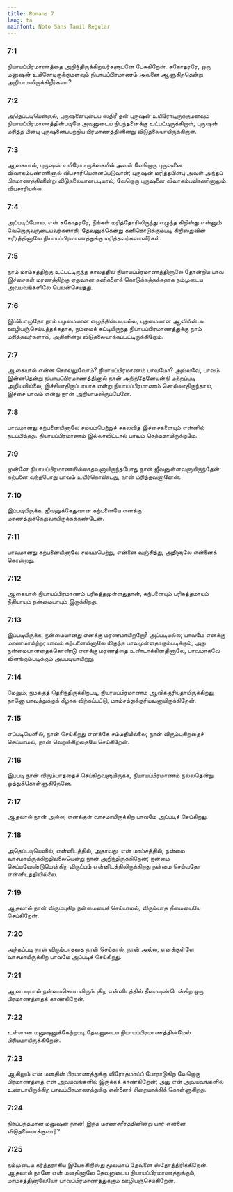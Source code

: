 ```yaml
---
title: Romans 7
lang: ta
mainfont: Noto Sans Tamil Regular
---
```


###  7:1

நியாயப்பிரமாணத்தை அறிந்திருக்கிறவர்களுடனே பேசுகிறேன். சகோதரரே, ஒரு மனுஷன் உயிரோடிருக்குமளவும் நியாயப்பிரமாணம் அவனை ஆளுகிறதென்று அறியாமலிருக்கிறீர்களா?

###  7:2

அதெப்படியென்றால், புருஷனையுடைய ஸ்திரீ தன் புருஷன் உயிரோடிருக்குமளவும் நியாயப்பிரமாணத்தின்படியே அவனுடைய நிபந்தனைக்கு உட்பட்டிருக்கிறாள்; புருஷன் மரித்த பின்பு புருஷனைப்பற்றிய பிரமாணத்தினின்று விடுதலையாயிருக்கிறாள்.

###  7:3

ஆகையால், புருஷன் உயிரோடிருக்கையில் அவள் வேறொரு புருஷனை விவாகம்பண்ணினால் விபசாரியென்னப்படுவாள்; புருஷன் மரித்தபின்பு அவள் அந்தப் பிரமாணத்தினின்று விடுதலையானபடியால், வேறொரு புருஷனை விவாகம்பண்ணினாலும் விபசாரியல்ல.

###  7:4

அப்படிப்போல, என் சகோதரரே, நீங்கள் மரித்தோரிலிருந்து எழுந்த கிறிஸ்து என்னும் வேறொருவருடையவர்களாகி, தேவனுக்கென்று கனிகொடுக்கும்படி கிறிஸ்துவின் சரீரத்தினாலே நியாயப்பிரமாணத்துக்கு மரித்தவர்களானீர்கள்.

###  7:5

நாம் மாம்சத்திற்கு உட்பட்டிருந்த காலத்தில் நியாயப்பிரமாணத்தினாலே தோன்றிய பாவ இச்சைகள் மரணத்திற்கு ஏதுவான கனிகளைக் கொடுக்கத்தக்கதாக நம்முடைய அவயவங்களிலே பெலன்செய்தது.

###  7:6

இப்பொழுதோ நாம் பழமையான எழுத்தின்படியல்ல, புதுமையான ஆவியின்படி ஊழியஞ்செய்யத்தக்கதாக, நம்மைக் கட்டியிருந்த நியாயப்பிரமாணத்துக்கு நாம் மரித்தவர்களாகி, அதினின்று விடுதலையாக்கப்பட்டிருக்கிறோம்.

###  7:7

ஆகையால் என்ன சொல்லுவோம்? நியாயப்பிரமாணம் பாவமோ? அல்லவே, பாவம் இன்னதென்று நியாயப்பிரமாணத்தினால் நான் அறிந்தேனேயன்றி மற்றப்படி அறியவில்லை; இச்சியாதிருப்பாயாக என்று நியாயப்பிரமாணம் சொல்லாதிருந்தால், இச்சை பாவம் என்று நான் அறியாமலிருப்பேனே.

###  7:8

பாவமானது கற்பனையினாலே சமயம்பெற்றுச் சகலவித இச்சைகளையும் என்னில் நடப்பித்தது. நியாயப்பிரமாணம் இல்லாவிட்டால் பாவம் செத்ததாயிருக்குமே.

###  7:9

முன்னே நியாயப்பிரமாணமில்லாதவனாயிருந்தபோது நான் ஜீவனுள்ளவனாயிருந்தேன்; கற்பனை வந்தபோது பாவம் உயிர்கொண்டது, நான் மரித்தவனானேன்.

###  7:10

இப்படியிருக்க, ஜீவனுக்கேதுவான கற்பனையே எனக்கு மரணத்துக்கேதுவாயிருக்கக்கண்டேன்.

###  7:11

பாவமானது கற்பனையினாலே சமயம்பெற்று, என்னை வஞ்சித்து, அதினாலே என்னைக் கொன்றது.

###  7:12

ஆகையால் நியாயப்பிரமாணம் பரிசுத்தமுள்ளதுதான், கற்பனையும் பரிசுத்தமாயும் நீதியாயும் நன்மையாயும் இருக்கிறது.

###  7:13

இப்படியிருக்க, நன்மையானது எனக்கு மரணமாயிற்றோ? அப்படியல்ல; பாவமே எனக்கு மரணமாயிற்று; பாவம் கற்பனையினாலே மிகுந்த பாவமுள்ளதாகும்படிக்கும், அது நன்மையானதைக்கொண்டு எனக்கு மரணத்தை உண்டாக்கினதினாலே, பாவமாகவே விளங்கும்படிக்கும் அப்படியாயிற்று.

###  7:14

மேலும், நமக்குத் தெரிந்திருக்கிறபடி, நியாயப்பிரமாணம் ஆவிக்குரியதாயிருக்கிறது, நானோ பாவத்துக்குக் கீழாக விற்கப்பட்டு, மாம்சத்துக்குரியவனாயிருக்கிறேன்.

###  7:15

எப்படியெனில், நான் செய்கிறது எனக்கே சம்மதியில்லை; நான் விரும்புகிறதைச் செய்யாமல், நான் வெறுக்கிறதையே செய்கிறேன்.

###  7:16

இப்படி நான் விரும்பாததைச் செய்கிறவனாயிருக்க, நியாயப்பிரமாணம் நல்லதென்று ஒத்துக்கொள்ளுகிறேனே.

###  7:17

ஆதலால் நான் அல்ல, எனக்குள் வாசமாயிருக்கிற பாவமே அப்படிச் செய்கிறது.

###  7:18

அதெப்படியெனில், என்னிடத்தில், அதாவது, என் மாம்சத்தில், நன்மை வாசமாயிருக்கிறதில்லையென்று நான் அறிந்திருக்கிறேன்; நன்மை செய்யவேண்டுமென்கிற விருப்பம் என்னிடத்திலிருக்கிறது நன்மை செய்வதோ என்னிடத்திலில்லை.

###  7:19

ஆதலால் நான் விரும்புகிற நன்மையைச் செய்யாமல், விரும்பாத தீமையையே செய்கிறேன்.

###  7:20

அந்தப்படி நான் விரும்பாததை நான் செய்தால், நான் அல்ல, எனக்குள்ளே வாசமாயிருக்கிற பாவமே அப்படிச் செய்கிறது.

###  7:21

ஆனபடியால் நன்மைசெய்ய விரும்புகிற என்னிடத்தில் தீமையுண்டென்கிற ஒரு பிரமாணத்தைக் காண்கிறேன்.

###  7:22

உள்ளான மனுஷனுக்கேற்றபடி தேவனுடைய நியாயப்பிரமாணத்தின்மேல் பிரியமாயிருக்கிறேன்.

###  7:23

ஆகிலும் என் மனதின் பிரமாணத்துக்கு விரோதமாய்ப் போராடுகிற வேறொரு பிரமாணத்தை என் அவயவங்களில் இருக்கக் காண்கிறேன்; அது என் அவயவங்களில் உண்டாயிருக்கிற பாவப்பிரமாணத்துக்கு என்னைச் சிறையாக்கிக் கொள்ளுகிறது.

###  7:24

நிர்ப்பந்தமான மனுஷன் நான்! இந்த மரணசரீரத்தினின்று யார் என்னை விடுதலையாக்குவார்?

###  7:25

நம்முடைய கர்த்தராகிய இயேசுகிறிஸ்து மூலமாய் தேவனை ஸ்தோத்திரிக்கிறேன். ஆதலால் நானே என் மனதினாலே தேவனுடைய நியாயப்பிரமாணத்துக்கும், மாம்சத்தினாலேயோ பாவப்பிரமாணத்துக்கும் ஊழியஞ்செய்கிறேன்.


